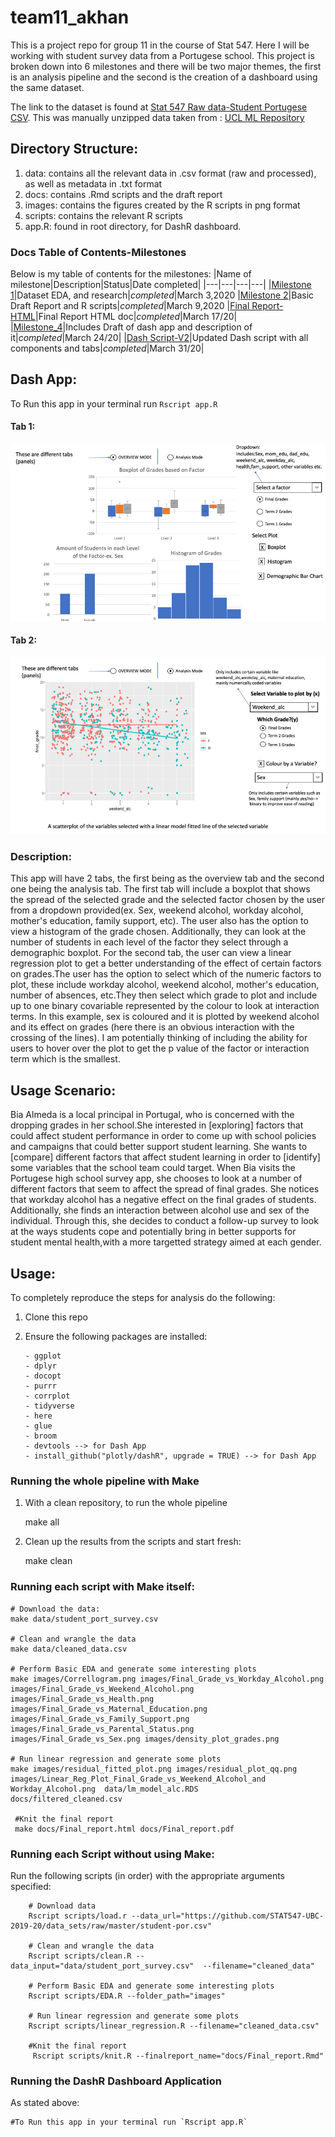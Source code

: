 # team11_akhan
This is a project repo for group 11 in the course of Stat 547. Here I will be working with student survey data from a Portugese school. This project is broken down into 6 milestones and there will be two major themes, the first is an analysis pipeline and the second is the creation of a dashboard using the same dataset.

The link to the dataset is found at [Stat 547 Raw data-Student Portugese CSV](https://github.com/STAT547-UBC-2019-20/data_sets/raw/master/student-por.csv). This was manually unzipped data taken from : [UCL ML Repository](http://archive.ics.uci.edu/ml/datasets/Student+Performance)

## Directory Structure:

1. data: contains all the relevant data in .csv format (raw and processed), as well as metadata in .txt format
2. docs: contains .Rmd scripts and the draft report
3. images: contains the figures created by the R scripts in png format
4. scripts: contains the relevant R scripts 
5. app.R: found in root directory, for DashR dashboard.

### Docs Table of Contents-Milestones
Below is my table of contents for the milestones:
|Name of milestone|Description|Status|Date completed|
|---|---|---|---|
|[Milestone 1](https://github.com/STAT547-UBC-2019-20/team11_akhan/blob/master/docs/milestone_1/Milestone-1-Project-Desc.md)|Dataset EDA, and research|_completed_|March 3,2020
|[Milestone 2](https://github.com/STAT547-UBC-2019-20/team11_akhan/blob/master/docs/milestone_2/Milestone_2-draft.md)|Basic Draft Report and R scripts|_completed_|March 9,2020
|[Final Report-HTML](https://stat547-ubc-2019-20.github.io/team11_akhan/docs/Final_report.html)|Final Report HTML doc|_completed_|March 17/20|
|[Milestone_4](https://github.com/STAT547-UBC-2019-20/team11_akhan/blob/master/docs/milestone_4/dashboard_draft_usage_des.md)|Includes Draft of dash app and description of it|_completed_|March 24/20|
|[Dash Script-V2](https://github.com/STAT547-UBC-2019-20/team11_akhan/blob/master/app.R)|Updated Dash script with all components and tabs|_completed_|March 31/20|

## Dash App:

To Run this app in your terminal run `Rscript app.R`

#### Tab 1:
![Tab 1](https://raw.githubusercontent.com/STAT547-UBC-2019-20/team11_akhan/master/images/dashboard_draft/Slide1.png)

#### Tab 2:

![Tab 2](https://raw.githubusercontent.com/STAT547-UBC-2019-20/team11_akhan/master/images/dashboard_draft/Slide2.png)

### Description:
This app will have 2 tabs, the first being as the overview tab and the second one being the analysis tab. The first tab will include a boxplot that shows the spread of the selected grade and the selected factor chosen by the user from a dropdown provided(ex. Sex, weekend alcohol, workday alcohol, mother's education, family support, etc). The user also has the option to view a histogram of the grade chosen. Additionally, they can look at the number of students in each level of the factor they select through a demographic boxplot. For the second tab, the user can view a linear regression plot to get a better understanding of the effect of certain factors on grades.The user has the option to select which of the numeric factors to plot, these include workday alcohol, weekend alcohol, mother's education, number of absences, etc.They then select which grade to plot and include up to one binary covariable represented by the colour to look at interaction terms. In this example, sex is coloured and it is plotted by weekend alcohol and its effect on grades (here there is an obvious interaction with the crossing of the lines). I am potentially thinking of including the ability for users to hover over the plot to get the p value of the factor or interaction term which is the smallest. 

## Usage Scenario:
 Bia Almeda is a local principal in Portugal, who is concerned with the dropping grades in her school.She interested in [exploring] factors that could affect student performance in order to come up with school policies and campaigns that could better support student learning. She wants to [compare] different factors that affect student learning in order to [identify] some variables that the school team could target. When Bia visits the Portugese high school survey app, she chooses to look at a number of different factors that seem to affect the spread of final grades. She notices that workday alcohol has a negative effect on the final grades of students. Additionally, she finds an interaction between alcohol use and sex of the individual. Through this, she decides to conduct a follow-up survey to look at the ways students cope and potentially bring in better supports for student mental health,with a more targetted strategy aimed at each gender. 


## Usage:

To completely reproduce the steps for analysis do the following:

1. Clone this repo
2. Ensure the following packages are installed:

       - ggplot
       - dplyr
       - docopt
       - purrr
       - corrplot
       - tidyverse
       - here
       - glue
       - broom
       - devtools --> for Dash App
       - install_github("plotly/dashR", upgrade = TRUE) --> for Dash App

       

### Running the whole pipeline with Make

1. With a clean repository, to run the whole pipeline

    make all
    
2. Clean up the results from the scripts and start fresh:

    make clean

### Running each script with Make itself:

    # Download the data:
    make data/student_port_survey.csv
    
    # Clean and wrangle the data
    make data/cleaned_data.csv
    
    # Perform Basic EDA and generate some interesting plots
    make images/Correllogram.png images/Final_Grade_vs_Workday_Alcohol.png images/Final_Grade_vs_Weekend_Alcohol.png images/Final_Grade_vs_Health.png images/Final_Grade_vs_Maternal_Education.png images/Final_Grade_vs_Family_Support.png images/Final_Grade_vs_Parental_Status.png images/Final_Grade_vs_Sex.png images/density_plot_grades.png
    
    # Run linear regression and generate some plots
    make images/residual_fitted_plot.png images/residual_plot_qq.png images/Linear_Reg_Plot_Final_Grade_vs_Weekend_Alcohol_and Workday_Alcohol.png  data/lm_model_alc.RDS 
    docs/filtered_cleaned.csv
    
     #Knit the final report
     make docs/Final_report.html docs/Final_report.pdf

### Running each Script without using Make:
 Run the following scripts (in order) with the appropriate arguments specified:

        # Download data
        Rscript scripts/load.r --data_url="https://github.com/STAT547-UBC-2019-20/data_sets/raw/master/student-por.csv"
        
        # Clean and wrangle the data
        Rscript scripts/clean.R --data_input="data/student_port_survey.csv"  --filename="cleaned_data"
        
        # Perform Basic EDA and generate some interesting plots
        Rscript scripts/EDA.R --folder_path="images"
        
        # Run linear regression and generate some plots
        Rscript scripts/linear_regression.R --filename="cleaned_data.csv"
        
        #Knit the final report
         Rscript scripts/knit.R --finalreport_name="docs/Final_report.Rmd"
        
### Running the DashR Dashboard Application 
As stated above: 

    #To Run this app in your terminal run `Rscript app.R`
